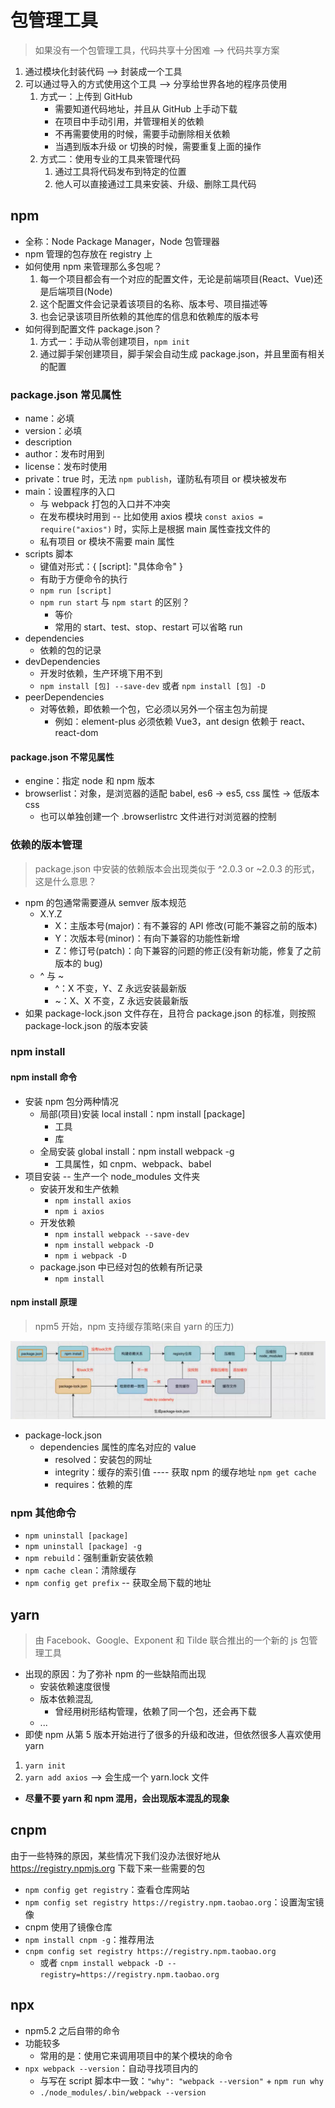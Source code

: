 <!--
 * @Author: east
 * @Date: 2021-11-06 17:12:37
 * @LastEditTime: 2021-11-08 22:22:11
 * @LastEditors: Please set LastEditors
 * @Description: 实际上这是 node 生态
 * @FilePath: \coderwhy\包管理工具.md
-->

# 包管理工具

> 如果没有一个包管理工具，代码共享十分困难 --> 代码共享方案

1. 通过模块化封装代码 --> 封装成一个工具
2. 可以通过导入的方式使用这个工具 --> 分享给世界各地的程序员使用
   1. 方式一：上传到 GitHub
      - 需要知道代码地址，并且从 GitHub 上手动下载
      - 在项目中手动引用，并管理相关的依赖
      - 不再需要使用的时候，需要手动删除相关依赖
      - 当遇到版本升级 or 切换的时候，需要重复上面的操作
   2. 方式二：使用专业的工具来管理代码
      1. 通过工具将代码发布到特定的位置
      2. 他人可以直接通过工具来安装、升级、删除工具代码

## npm

- 全称：Node Package Manager，Node 包管理器
- npm 管理的包存放在 registry 上
- 如何使用 npm 来管理那么多包呢？
  1. 每一个项目都会有一个对应的配置文件，无论是前端项目(React、Vue)还是后端项目(Node)
  2. 这个配置文件会记录着该项目的名称、版本号、项目描述等
  3. 也会记录该项目所依赖的其他库的信息和依赖库的版本号
- 如何得到配置文件 package.json？
  1. 方式一：手动从零创建项目，`npm init`
  2. 通过脚手架创建项目，脚手架会自动生成 package.json，并且里面有相关的配置

### package.json 常见属性

- name：必填
- version：必填
- description
- author：发布时用到
- license：发布时使用
- private：true 时，无法 `npm publish`，谨防私有项目 or 模块被发布
- main：设置程序的入口
  - 与 webpack 打包的入口并不冲突
  - 在发布模块时用到 -- 比如使用 axios 模块 `const axios = require("axios")` 时，实际上是根据 main 属性查找文件的
  - 私有项目 or 模块不需要 main 属性
- scripts 脚本
  - 键值对形式：{ [script]: "具体命令" }
  - 有助于方便命令的执行
  - `npm run [script]`
  - `npm run start` 与 `npm start` 的区别？
    - 等价
    - 常用的 start、test、stop、restart 可以省略 run
- dependencies
  - 依赖的包的记录
- devDependencies
  - 开发时依赖，生产环境下用不到
  - `npm install [包] --save-dev` 或者 `npm install [包] -D`
- peerDependencies
  - 对等依赖，即依赖一个包，它必须以另外一个宿主包为前提
    - 例如：element-plus 必须依赖 Vue3，ant design 依赖于 react、react-dom

#### package.json 不常见属性

- engine：指定 node 和 npm 版本
- browserlist：对象，是浏览器的适配 babel, es6 -> es5, css 属性 -> 低版本 css
  - 也可以单独创建一个 .browserlistrc 文件进行对浏览器的控制

### 依赖的版本管理

> package.json 中安装的依赖版本会出现类似于 ^2.0.3 or ~2.0.3 的形式，这是什么意思？

- npm 的包通常需要遵从 semver 版本规范
  - X.Y.Z
    - X：主版本号(major)：有不兼容的 API 修改(可能不兼容之前的版本)
    - Y：次版本号(minor)：有向下兼容的功能性新增
    - Z：修订号(patch)：向下兼容的问题的修正(没有新功能，修复了之前版本的 bug)
  - ^ 与 ~
    - ^：X 不变，Y、Z 永远安装最新版
    - ~：X、X 不变，Z 永远安装最新版
- 如果 package-lock.json 文件存在，且符合 package.json 的标准，则按照 package-lock.json 的版本安装

### npm install

#### npm install 命令

- 安装 npm 包分两种情况
  - 局部(项目)安装 local install：npm install [package]
    - 工具
    - 库
  - 全局安装 global install：npm install webpack -g
    - 工具属性，如 cnpm、webpack、babel
- 项目安装 -- 生产一个 node_modules 文件夹
  - 安装开发和生产依赖
    - `npm install axios`
    - `npm i axios`
  - 开发依赖
    - `npm install webpack --save-dev`
    - `npm install webpack -D`
    - `npm i webpack -D`
  - package.json 中已经对包的依赖有所记录
    - `npm install`

#### npm install 原理

> npm5 开始，npm 支持缓存策略(来自 yarn 的压力)

![npm install原理](imgs\包管理工具_npminstall原理.png)

- package-lock.json
  - dependencies 属性的库名对应的 value
    - resolved：安装包的网址
    - integrity：缓存的索引值 ---- 获取 npm 的缓存地址 `npm get cache`
    - requires：依赖的库

### npm 其他命令

- `npm uninstall [package]`
- `npm uninstall [package] -g`
- `npm rebuild`：强制重新安装依赖
- `npm cache clean`：清除缓存
- `npm config get prefix` -- 获取全局下载的地址

## yarn

> 由 Facebook、Google、Exponent 和 Tilde 联合推出的一个新的 js 包管理工具

- 出现的原因：为了弥补 npm 的一些缺陷而出现
  - 安装依赖速度很慢
  - 版本依赖混乱
    - 曾经用树形结构管理，依赖了同一个包，还会再下载
  - ...
- 即使 npm 从第 5 版本开始进行了很多的升级和改进，但依然很多人喜欢使用 yarn

1. `yarn init`
2. `yarn add axios` --> 会生成一个 yarn.lock 文件

- **尽量不要 yarn 和 npm 混用，会出现版本混乱的现象**

## cnpm

由于一些特殊的原因，某些情况下我们没办法很好地从 https://registry.npmjs.org 下载下来一些需要的包

- `npm config get registry`：查看仓库网站
- `npm config set registry https://registry.npm.taobao.org`：设置淘宝镜像
- cnpm 使用了镜像仓库
- `npm install cnpm -g`：推荐用法
- `cnpm config set registry https://registry.npm.taobao.org`
  - 或者 `cnpm install webpack -D --registry=https://registry.npm.taobao.org`

## npx

- npm5.2 之后自带的命令
- 功能较多
  - 常用的是：使用它来调用项目中的某个模块的命令
- `npx webpack --version`：自动寻找项目内的
  - 与写在 script 脚本中一致：`"why": "webpack --version"` + `npm run why`
  - `./node_modules/.bin/webpack --version`
